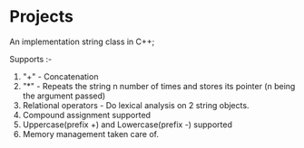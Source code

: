 # Projects
An implementation string class in C++;

Supports :-
1) "+" - Concatenation
2) "*" - Repeats the string n number of times and stores its pointer (n being the argument passed)
3) Relational operators - Do lexical analysis on 2 string objects.
5) Compound assignment supported
6) Uppercase(prefix +) and Lowercase(prefix -) supported
7) Memory management taken care of.
